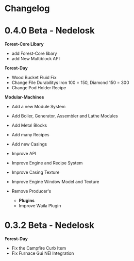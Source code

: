 # Changelog

# 0.4.0 Beta - Nedelosk
**Forest-Core Libary**
- add Forest-Core libary
- add New Multiblock API

**Forest-Day**
- Wood Bucket Fluid Fix
- Change File Durabilitys Iron 100 = 150, Diamond 150 = 300
- Change Pod Holder Recipe

**Modular-Machines**
- Add a new Module System
- Add Boiler, Generator, Assembler and Lathe Modules
- Add Metal Blocks
- Add many Recipes
- Add new Casings
- Improve API
- Improve Engine and Recipe System
- Improve Casing Texture
- Improve Engine Window Model and Texture
- Remove Producer's

  - **Plugins**
  - Improve Waila Plugin

# 0.3.2 Beta - Nedelosk

**Forest-Day**
- Fix the Campfire Curb Item 
- Fix Furnace Gui NEI Integration

